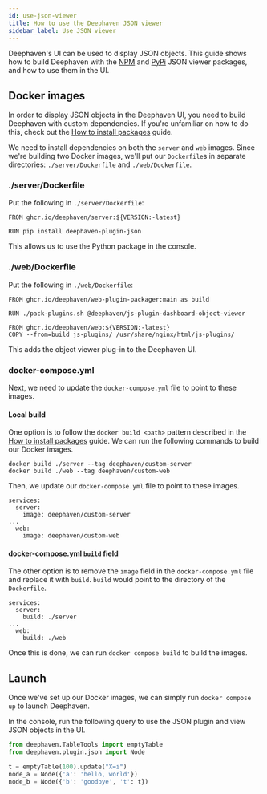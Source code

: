 ```yaml
---
id: use-json-viewer
title: How to use the Deephaven JSON viewer
sidebar_label: Use JSON viewer
---
```


Deephaven's UI can be used to display JSON objects. This guide shows how to build Deephaven with the [NPM](https://www.npmjs.com/package/@deephaven/js-plugin-dashboard-object-viewer) and [PyPi](https://pypi.org/project/deephaven-plugin-json/) JSON viewer packages, and how to use them in the UI.

## Docker images

In order to display JSON objects in the Deephaven UI, you need to build Deephaven with custom dependencies. If you're unfamiliar on how to do this, check out the [How to install packages](../install-packages.md) guide.

We need to install dependencies on both the `server` and `web` images. Since we're building two Docker images, we'll put our `Dockerfile`s in separate directories: `./server/Dockerfile` and `./web/Dockerfile`.

### ./server/Dockerfile

Put the following in `./server/Dockerfile`:

```
FROM ghcr.io/deephaven/server:${VERSION:-latest}

RUN pip install deephaven-plugin-json
```

This allows us to use the Python package in the console.

### ./web/Dockerfile

Put the following in `./web/Dockerfile`:

```
FROM ghcr.io/deephaven/web-plugin-packager:main as build

RUN ./pack-plugins.sh @deephaven/js-plugin-dashboard-object-viewer

FROM ghcr.io/deephaven/web:${VERSION:-latest}
COPY --from=build js-plugins/ /usr/share/nginx/html/js-plugins/
```

This adds the object viewer plug-in to the Deephaven UI.

### docker-compose.yml

Next, we need to update the `docker-compose.yml` file to point to these images.

#### Local build

One option is to follow the `docker build <path>` pattern described in the [How to install packages](../install-packages.md) guide. We can run the following commands to build our Docker images.

```
docker build ./server --tag deephaven/custom-server
docker build ./web --tag deephaven/custom-web
```

Then, we update our `docker-compose.yml` file to point to these images.

```
services:
  server:
    image: deephaven/custom-server
...
  web:
    image: deephaven/custom-web
```

#### docker-compose.yml `build` field

The other option is to remove the `image` field in the `docker-compose.yml` file and replace it with `build`. `build` would point to the directory of the `Dockerfile`.

```
services:
  server:
    build: ./server
...
  web:
    build: ./web
```

Once this is done, we can run `docker compose build` to build the images.

## Launch

Once we've set up our Docker images, we can simply run `docker compose up` to launch Deephaven.

In the console, run the following query to use the JSON plugin and view JSON objects in the UI.

```python skip-test
from deephaven.TableTools import emptyTable
from deephaven.plugin.json import Node

t = emptyTable(100).update("X=i")
node_a = Node({'a': 'hello, world'})
node_b = Node({'b': 'goodbye', 't': t})
```
